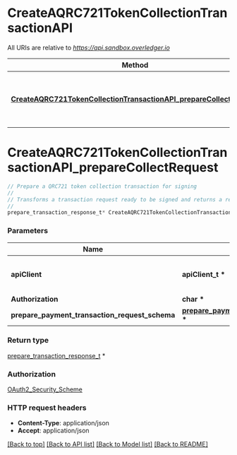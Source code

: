 # CreateAQRC721TokenCollectionTransactionAPI

All URIs are relative to *https://api.sandbox.overledger.io*

Method | HTTP request | Description
------------- | ------------- | -------------
[**CreateAQRC721TokenCollectionTransactionAPI_prepareCollectRequest**](CreateAQRC721TokenCollectionTransactionAPI.md#CreateAQRC721TokenCollectionTransactionAPI_prepareCollectRequest) | **POST** /v2/tokenise/preparation/transaction/qrc721/collect | Prepare a QRC721 token collection transaction for signing


# **CreateAQRC721TokenCollectionTransactionAPI_prepareCollectRequest**
```c
// Prepare a QRC721 token collection transaction for signing
//
// Transforms a transaction request ready to be signed and returns a request ID for executing. The supported transaction types are “Approve Asset Collect” and “Collect Asset”. The “Approve Asset Collect” transaction type will allow you to approve someone to subsequently make a transaction that takes the NFT from your address into their own. The “Collect Asset” transaction type will create the transaction to pull the approved NFT from an account into the receiving account. Successfully prepared transactions can then be executed using the /execution/transaction API.
//
prepare_transaction_response_t* CreateAQRC721TokenCollectionTransactionAPI_prepareCollectRequest(apiClient_t *apiClient, char * Authorization, prepare_payment_transaction_request_schema_t * prepare_payment_transaction_request_schema);
```

### Parameters
Name | Type | Description  | Notes
------------- | ------------- | ------------- | -------------
**apiClient** | **apiClient_t \*** | context containing the client configuration |
**Authorization** | **char \*** |  | 
**prepare_payment_transaction_request_schema** | **[prepare_payment_transaction_request_schema_t](prepare_payment_transaction_request_schema.md) \*** |  | 

### Return type

[prepare_transaction_response_t](prepare_transaction_response.md) *


### Authorization

[OAuth2_Security_Scheme](../README.md#OAuth2_Security_Scheme)

### HTTP request headers

 - **Content-Type**: application/json
 - **Accept**: application/json

[[Back to top]](#) [[Back to API list]](../README.md#documentation-for-api-endpoints) [[Back to Model list]](../README.md#documentation-for-models) [[Back to README]](../README.md)

